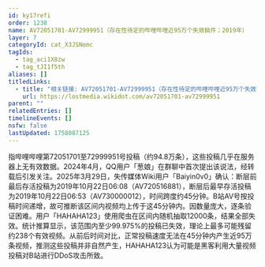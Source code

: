 ```yaml
---
id: ky17refi
order: 1238
name: AV72051701-AV72999951（存在性待定的哔哩哔哩近95万个失效稿件；2019年）
layer: 7
categoryId: cat_X3JSNomc
tagIds:
  - tag_aci1X8zw
  - tag_tJI1f5th
aliases: []
titledLinks:
  - title: "相关链接: AV72051701-AV72999951（存在性待定的哔哩哔哩近95万个失效稿件；2019年）"
    url: https://lostmedia.wikidot.com/av72051701-av72999951
parent: ""
relatedEntries: []
timelineEvents: []
nsfw: false
lastUpdated: 1758087125
---
```


指哔哩哔哩第72051701至72999951号投稿（约94.8万条），这些投稿几乎在服务器上无有效数据。2024年4月，QQ用户「葱娘」在群聊中首次提出该说法，经转载后引发关注。2025年3月29日，失传媒体Wiki用户「Baiyin0v0」确认：断层前最后存活投稿为2019年10月22日06:08（AV720516881），断层后最早存活投稿为2019年10月22日06:53（AV730000012），时间跨度约45分钟。B站AV号按投稿时间递增，故可推断该区间内视频均上传于这45分钟内。因数量庞大，逐条验证困难。用户「HAHAHA123」使用爬虫在区间内随机抽取12000条，结果全部失效。统计推算显示，该范围内至少99.975%的投稿已失效，理论上最多可能残留约238个有效视频。从前后时间对比，正常投稿速度无法在45分钟内产生近95万条视频，推测这些投稿并非自然产生，HAHAHA123认为可能是黑客利用大量视频投稿对B站进行DDoS攻击所致。